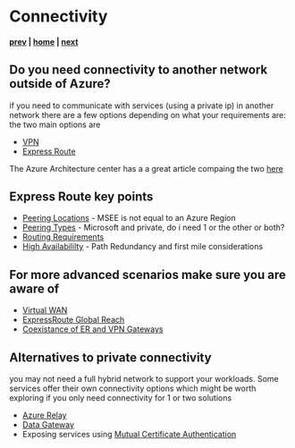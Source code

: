 # Connectivity

#### [prev](./topology.md) | [home](./welcome.md)  | [next](./routing.md)

## Do you need connectivity to another network outside of Azure?
if you need to communicate with services (using a private ip) in another network  there are a few options depending on what your requirements are:
the two main options are
* [VPN](https://docs.microsoft.com/en-us/azure/vpn-gateway/vpn-gateway-about-vpngateways)
* [Express Route](https://docs.microsoft.com/en-us/azure/expressroute/expressroute-introduction)

The Azure Architecture center has a a great article compaing the two [here](https://docs.microsoft.com/en-us/azure/architecture/reference-architectures/hybrid-networking/)

## Express Route key points
* [Peering Locations](https://docs.microsoft.com/en-us/azure/expressroute/expressroute-locations-providers) -  MSEE is not equal to an Azure Region
* [Peering Types](https://docs.microsoft.com/en-us/azure/expressroute/expressroute-circuit-peerings) - Microsoft and private, do i need 1 or the other or both?
* [Routing Requirements](https://docs.microsoft.com/en-us/azure/expressroute/expressroute-routing)
* [High Availabililty](https://docs.microsoft.com/en-us/azure/expressroute/designing-for-high-availability-with-expressroute) - Path Redundancy and first mile considerations

## For more advanced scenarios make sure you are aware of
* [Virtual WAN](https://docs.microsoft.com/en-us/azure/virtual-wan/virtual-wan-about)
* [ExpressRoute Global Reach](https://docs.microsoft.com/en-us/azure/expressroute/expressroute-global-reach)
* [Coexistance of ER and VPN Gateways](https://docs.microsoft.com/en-us/azure/expressroute/expressroute-howto-coexist-resource-manager)

## Alternatives to private connectivity
you may not need a full hybrid network to support your workloads. Some services offer their own connectivity options which might be worth exploring if you only need connectivity for 1 or two solutions
* [Azure Relay](https://docs.microsoft.com/en-us/azure/azure-relay/relay-what-is-it)
* [Data Gateway](https://docs.microsoft.com/en-us/data-integration/gateway/service-gateway-onprem)
* Exposing services using [Mutual Certificate Authentication](https://docs.microsoft.com/en-us/azure/api-management/api-management-howto-mutual-certificates)
